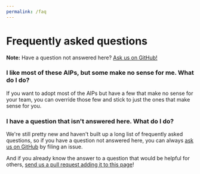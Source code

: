 ```yaml
---
permalink: /faq
---
```


# Frequently asked questions

**Note:** Have a question not answered here? [Ask us on GitHub!][bug]

### I like most of these AIPs, but some make no sense for me. What do I do?

If you want to adopt most of the AIPs but have a few that make no sense for
your team, you can override those few and stick to just the ones that make
sense for you.

### I have a question that isn't answered here. What do I do?

We're still pretty new and haven't built up a long list of frequently asked
questions, so if you have a question not answered here, you can always [ask us
on GitHub][bug] by filing an issue.

And if you already know the answer to a question that would be helpful for
others, [send us a pull request adding it to this page][pull request]!

[bug]: https://github.com/michalwronski/michalwronski.github.io/issues/new?labels=question
[pull request]: https://github.com/michalwronski/michalwronski.github.io/edit/master/aip/faq.md
